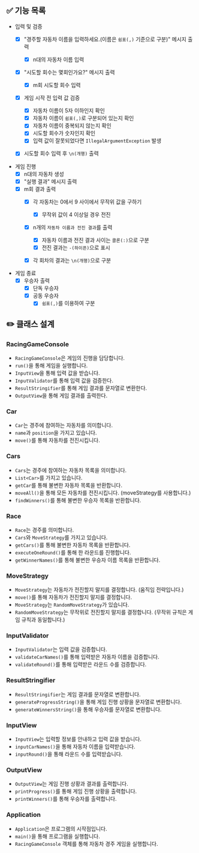 ## ✅ 기능 목록

- 입력 및 검증
  - [X] "경주할 자동차 이름을 입력하세요.(이름은 `쉼표(,)` 기준으로 구분)" 메시지 출력
    - [X] n대의 자동차 이름 입력
  - [X] "시도할 회수는 몇회인가요?" 메시지 출력
    - [X] m회 시도할 회수 입력
  - [X] 게임 시작 전 입력 값 검증
    - [X] 자동차 이름이 5자 이하인지 확인
    - [X] 자동차 이름이 `쉼표(,)`로 구분되어 있는지 확인
    - [X] 자동차 이름이 중복되지 않는지 확인
    - [X] 시도할 회수가 숫자인지 확인
    - [X] 입력 값이 잘못되었다면 `IllegalArgumentException` 발생
  - [X] 시도할 회수 입력 후 `\n(개행)` 출력


- 게임 진행
  - [X] n대의 자동차 생성
  - [X] "실행 결과" 메시지 출력
  - [X] m회 결과 출력
    - [X] 각 자동차는 0에서 9 사이에서 무작위 값을 구하기
      - [X] 무작위 값이 4 이상일 경우 전진
    - [X] n개의 `자동차 이름과 전진 결과`를 출력
      - [X] 자동차 이름과 전진 결과 사이는 `콜론(:)`으로 구분
      - [X] 전진 결과는 `-(하이픈)`으로 표시
    - [X] 각 회차의 결과는 `\n(개행)`으로 구분


- 게임 종료
  - [X] 우승자 출력
    - [X] 단독 우승자
    - [X] 공동 우승자
      - [X] `쉼표(,)`를 이용하여 구분

## ✏️ 클래스 설계

### RacingGameConsole

- `RacingGameConsole`은 게임의 진행을 담당합니다.
-  `run()`을 통해 게임을 실행합니다.
- `InputView`을 통해 입력 값을 받습니다.
- `InputValidator`를 통해 입력 값을 검증한다.
- `ResultStringifier`를 통해 게임 결과를 문자열로 변환한다.
- `OutputView`을 통해 게임 결과를 출력한다.

### Car

- `Car`는 경주에 참여하는 자동차를 의미합니다.
- `name`과 `position`을 가지고 있습니다.
- `move()`를 통해 자동차를 전진시킵니다.

### Cars

- `Cars`는 경주에 참여하는 자동차 목록을 의미합니다.
- `List<Car>`를 가지고 있습니다.
- `getCar`를 통해 불변한 자동차 목록을 반환합니다.
- `moveAll()`을 통해 모든 자동차를 전진시킵니다. (moveStrategy를 사용합니다.)
- `findWinners()`를 통해 불변한 우승자 목록을 반환합니다.

### Race

- `Race`는 경주를 의미합니다.
- `Cars`와 `MoveStrategy`를 가지고 있습니다.
- `getCars()`를 통해 불변한 자동차 목록을 반환합니다.
- `executeOneRound()`를 통해 한 라운드를 진행합니다.
- `getWinnerNames()`를 통해 불변한 우승자 이름 목록을 반환합니다.

### MoveStrategy

- `MoveStrategy`는 자동차가 전진할지 말지를 결정합니다. (움직임 전략입니다.)
- `move()`를 통해 자동차가 전진할지 말지를 결정합니다.
- `MoveStrategy`는 `RandomMoveStrategy`가 있습니다.
- `RandomMoveStrategy`는 무작위로 전진할지 말지를 결정합니다. (무작위 규칙은 게임 규칙과 동일합니다.)

### InputValidator

- `InputValidator`는 입력 값을 검증합니다.
- `validateCarNames()`를 통해 입력받은 자동차 이름을 검증합니다.
- `validateRound()`를 통해 입력받은 라운드 수를 검증합니다.

### ResultStringifier

- `ResultStringifier`는 게임 결과를 문자열로 변환합니다.
- `generateProgressString()`을 통해 게임 진행 상황을 문자열로 변환합니다.
- `generateWinnersString()`을 통해 우승자를 문자열로 변환합니다.

### InputView

- `InputView`는 입력할 정보를 안내하고 입력 값을 받습니다.
- `inputCarNames()`을 통해 자동차 이름을 입력받습니다.
- `inputRound()`을 통해 라운드 수를 입력받습니다.

### OutputView

- `OutputView`는 게임 진행 상황과 결과를 출력합니다.
- `printProgress()`를 통해 게임 진행 상황을 출력합니다.
- `printWinners()`를 통해 우승자를 출력합니다.

### Application

- `Application`은 프로그램의 시작점입니다.
- `main()`을 통해 프로그램을 실행합니다.
- `RacingGameConsole` 객체를 통해 자동차 경주 게임을 실행합니다.